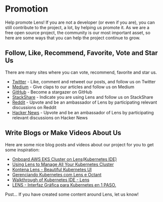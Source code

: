 # Promotion

Help promote Lens! If you are not a developer (or even if you are), you can still contribute to the project, a lot, by helping us promote it. As we are a free open source project, the community is our most important asset, so here are some ways that you can help the project continue to grow.

## Follow, Like, Recommend, Favorite, Vote and Star Us

There are many sites where you can vote, recommend, favorite and star us.

* [Twitter](https://twitter.com/k8slens) - Like, comment and retweet our posts, and follow us on Twitter
* [Medium](https://medium.com/k8slens) - Give claps to our articles and follow us on Medium
* [GitHub](https://github.com/lensapp/lens) - Become a stargazer on GitHub
* [StackShare](https://stackshare.io/lens) - Indicate you are using Lens and follow us on StackShare
* [Reddit](https://www.reddit.com/search/?q=lens%20kubernetes&sort=new) - Upvote and be an ambassador of Lens by participating relevant discussions on Reddit
* [Hacker News](https://hn.algolia.com/?dateRange=all&page=0&prefix=false&query=lens%20kubernetes&sort=byDate&type=story) - Upvote and be an ambassador of Lens by participating relevant discussions on Hacker News

## Write Blogs or Make Videos About Us

Here are some nice blog posts and videos about our project for you to get some inspiration:

* [Onboard AWS EKS Cluster on Lens(Kubernetes IDE)](https://dev.to/himwad05/onboard-aws-eks-cluster-on-lens-kubernetes-ide-492l)
* [Using Lens to Manage All Your Kubernetes Cluster](https://medium.com/@magicmagnate/using-lens-to-manage-all-your-kubernetes-cluster-c1ef88fdb476)
* [Kontena Lens - Beautiful Kubernetes UI](https://www.youtube.com/watch?v=YGgaiGdYfdI)
* [Gerenciando Kubernetes com Lens e Octant](https://www.youtube.com/watch?v=h9ZqDelJLQQ)
* [Walkthrough of Kubernetes IDE - Lens](https://www.youtube.com/watch?v=602aHZSdEfY)
* [LENS - Interfaz Gráfica para Kubernetes en 1 PASO.](https://www.youtube.com/watch?v=DFMKcR4BqwM)

Psst... If you have created some content around Lens, let us know!
